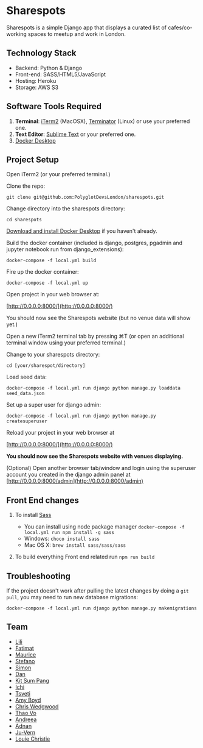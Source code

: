 # Sharespots

Sharespots is a simple Django app that displays a curated list of cafes/co-working spaces to meetup and work in London.

<!--
@TODO Add auto table of contents after this issue is fixed
https://github.com/isaacs/github/issues/215
e.g. [TOC] or {:toc max_level=3 }
-->

## Technology Stack

- Backend: Python & Django
- Front-end: SASS/HTML5/JavaScript
- Hosting: Heroku
- Storage: AWS S3

## Software Tools Required

1. **Terminal**: [iTerm2](https://www.iterm2.com/) (MacOSX), [Terminator](http://gnometerminator.blogspot.co.uk/p/introduction.html) (Linux) or use your preferred one.
2. **Text Editor**: [Sublime Text](http://www.sublimetext.com/) or your preferred one.
3. [Docker Desktop](https://www.docker.com/products/docker-desktop)

## Project Setup

Open iTerm2 (or your preferred terminal.)

Clone the repo:

```shell
git clone git@github.com:PolyglotDevsLondon/sharespots.git
```

Change directory into the sharespots directory:

```shell
cd sharespots
```

[Download and install Docker Desktop](https://www.docker.com/products/docker-desktop) if you haven't already.

Build the docker container (included is django, postgres, pgadmin and jupyter notebook run from django_extensions):

```shell
docker-compose -f local.yml build
```

Fire up the docker container:

```shell
docker-compose -f local.yml up
```

Open project in your web browser at:

[http://0.0.0.0:8000/](http://0.0.0.0:8000/)

You should now see the Sharespots website (but no venue data will show yet.)

Open a new iTerm2 terminal tab by pressing ⌘T (or open an additional terminal window using your preferred terminal.)

Change to your sharespots directory:

```shell
cd [your/sharespot/directory]
```

Load seed data:

```shell
docker-compose -f local.yml run django python manage.py loaddata seed_data.json
```

Set up a super user for django admin:

```shell
docker-compose -f local.yml run django python manage.py createsuperuser
```

Reload your project in your web browser at

[http://0.0.0.0:8000/](http://0.0.0.0:8000/)

**You should now see the Sharespots website with venues displaying.**

(Optional) Open another browser tab/window and login using the superuser account you created in the django admin panel at [http://0.0.0.0:8000/admin](http://0.0.0.0:8000/admin)

## Front End changes

1. To install [Sass](https://sass-lang.com/install)
   - You can install using node package manager `docker-compose -f local.yml run npm install -g sass`
   - Windows: `choco install sass`
   - Mac OS X: `brew install sass/sass/sass`

2. To build everything Front end related run `npm run build`

## Troubleshooting

If the project doesn't work after pulling the latest changes by doing a `git pull`, you may need to run new database migrations:

```shell
docker-compose -f local.yml run django python manage.py makemigrations
```

## Team

- [Lili](https://github.com/lili2311)
- [Fatimat](https://github.com/gbaja)
- [Maurice](https://github.com/mbanerjeepalmer)
- [Stefano](https://github.com/CianciuStyles)
- [Simon](https://github.com/simonRedwards)
- [Dan](https://github.com/snowkuma)
- [Kit Sum Pang](https://github.com/ktsmpng)
- [Ichi](https://github.com/icicleta)
- [Tsveti](https://github.com/tsvetelinak0)
- [Amy Boyd](https://github.com/amyboyd)
- [Chris Wedgwood](https://github.com/chriswedgwood)
- [Thao Vo](https://github.com/littlethao)
- [Andreea](https://github.com/etiquetteX)
- [Adnan](https://github.com/adnansalehin)
- [Ju-Vern](https://github.com/juvern)
- [Louie Christie](https://github.com/louiechristie)
